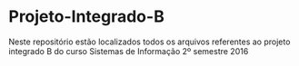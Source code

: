 # Projeto-Integrado-B
Neste repositório estão localizados todos os arquivos referentes ao projeto integrado B do curso Sistemas de Informação 2º semestre 2016

